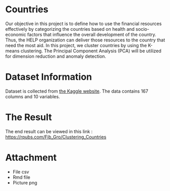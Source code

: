 # Countries

Our objective in this project is to define how to use the financial resources effectively by categorizing the countries based on health and socio-economic factors that influence the overall development of the country. Thus, the HELP organization can deliver those resources to the country that need the most aid. In this project, we cluster countries by using the K-means clustering. The Principal Component Analysis (PCA) will be utilized for dimension reduction and anomaly detection.  

# Dataset Information 

Dataset is collected from [the Kaggle website](https://www.kaggle.com/rohan0301/unsupervised-learning-on-country-data?select=data-dictionary.csv). The data contains 167 columns and 10 variables. 

# The Result 

The end result can be viewed in this link : https://rpubs.com/Fib_Gro/Clustering_Countries

# Attachment 

- File csv
- Rmd file
- Picture png
